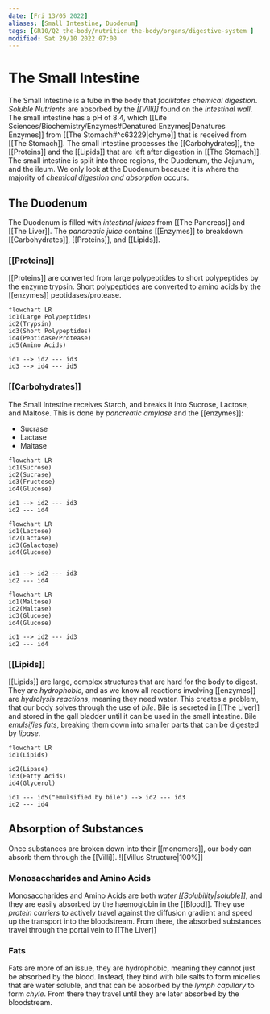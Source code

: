 ```yaml
---
date: [Fri 13/05 2022]
aliases: [Small Intestine, Duodenum]
tags: [GR10/Q2 the-body/nutrition the-body/organs/digestive-system ]
modified: Sat 29/10 2022 07:00
---
```

# The Small Intestine
The Small Intestine is a tube in the body that *facilitates chemical digestion*. *Soluble Nutrients* are absorbed by the *[[Villi]]* found on the *intestinal wall*. The small intestine has a pH of 8.4, which [[Life Sciences/Biochemistry/Enzymes#Denatured Enzymes|Denatures Enzymes]] from [[The Stomach#^c63229|chyme]] that is received from [[The Stomach]]. The small intestine processes the [[Carbohydrates]], the [[Proteins]] and the [[Lipids]] that are left after digestion in [[The Stomach]]. 
The small intestine is split into three regions, the Duodenum, the Jejunum, and the ileum. We only look at the Duodenum because it is where the majority of *chemical digestion and absorption* occurs. 

## The Duodenum
The Duodenum is filled with *intestinal juices* from [[The Pancreas]] and [[The Liver]]. The *pancreatic juice* contains [[Enzymes]] to breakdown [[Carbohydrates]], [[Proteins]], and [[Lipids]]. 

### [[Proteins]]
[[Proteins]] are converted from large polypeptides to short polypeptides by the enzyme trypsin. 
Short polypeptides are converted to amino acids by the [[enzymes]] peptidases/protease. 
```mermaid
flowchart LR
id1(Large Polypeptides)
id2(Trypsin)
id3(Short Polypeptides)
id4(Peptidase/Protease)
id5(Amino Acids)

id1 --> id2 --- id3
id3 --> id4 --- id5
```

### [[Carbohydrates]]
The Small Intestine receives Starch, and breaks it into Sucrose, Lactose, and Maltose. This is done by *pancreatic amylase* and the [[enzymes]]:
- Sucrase 
- Lactase
- Maltase

```mermaid
flowchart LR
id1(Sucrose)
id2(Sucrase)
id3(Fructose)
id4(Glucose)

id1 --> id2 --- id3
id2 --- id4
```
```mermaid
flowchart LR
id1(Lactose)
id2(Lactase)
id3(Galactose)
id4(Glucose)


id1 --> id2 --- id3
id2 --- id4
```
```mermaid
flowchart LR
id1(Maltose)
id2(Maltase)
id3(Glucose)
id4(Glucose)

id1 --> id2 --- id3
id2 --- id4
```

### [[Lipids]]
[[Lipids]] are large, complex structures that are hard for the body to digest. They are *hydrophobic*, and as we know all reactions involving [[enzymes]] are *hydrolysis reactions*, meaning they need water. This creates a problem, that our body solves through the use of *bile*. Bile is secreted in [[The Liver]] and stored in the gall bladder until it can be used in the small intestine. Bile *emulsifies fats*, breaking them down into smaller parts that can be digested by *lipase*. 
```mermaid
flowchart LR
id1(Lipids)

id2(Lipase)
id3(Fatty Acids)
id4(Glycerol)

id1 --- id5("emulsified by bile") --> id2 --- id3
id2 --- id4
```
## Absorption of Substances
Once substances are broken down into their [[monomers]], our body can absorb them through the [[Villi]]. 
![[Villus Structure|100%]]
### Monosaccharides and Amino Acids
Monosaccharides and Amino Acids are both *water [[Solubility|soluble]]*, and they are easily absorbed by the haemoglobin in the [[Blood]]. They use *protein carriers* to actively travel against the diffusion gradient and speed up the transport into the bloodstream. From there, the absorbed substances travel through the portal vein to [[The Liver]]
### Fats
Fats are more of an issue, they are hydrophobic, meaning they cannot just be absorbed by the blood. Instead, they bind with bile salts to form micelles that are water soluble, and that can be absorbed by the *lymph capillary* to form *chyle*. From there they travel until they are later absorbed by the bloodstream. 
